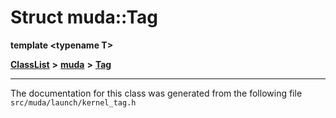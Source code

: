 

# Struct muda::Tag

**template &lt;typename T&gt;**



[**ClassList**](annotated.md) **>** [**muda**](namespacemuda.md) **>** [**Tag**](structmuda_1_1_tag.md)







































































------------------------------
The documentation for this class was generated from the following file `src/muda/launch/kernel_tag.h`

